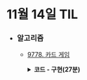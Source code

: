 # 11월 14일 TIL

* ### 알고리즘

    * [9778. 카드 게임](https://swexpertacademy.com/main/code/problem/problemDetail.do?problemLevel=3&contestProbId=AXE0YJiK3QcDFAVX&categoryId=AXE0YJiK3QcDFAVX&categoryType=CODE&problemTitle=&orderBy=FIRST_REG_DATETIME&selectCodeLang=ALL&select-1=3&pageSize=10&pageIndex=7)
    
      <details>
      <summary><strong>코드 - 구현(27분)</strong></summary>

        ```java

            import java.util.Scanner;

            class Solution
            {
                public static void main(String args[]) throws Exception
                {
                    Scanner sc = new Scanner(System.in);
                    int T;
                    T=sc.nextInt();

                    for(int test_case = 1; test_case <= T; test_case++)
                    {
                        int n = sc.nextInt();
                        int[] counts = {0, 0, 4, 4, 4, 4, 4, 4, 4, 4, 16, 4};
                        int total = 0;
                        
                        for(int i=0 ; i<n ; i++){
                            int number = sc.nextInt();
                            
                            total += number;
                            counts[number]--;
                        }
                        
                        int small = 0;
                        for(int i=2 ; i<= Math.min(11, 21 - total) ; i++){
                            small += counts[i];
                        }
                        
                        String ret = "GAZUA";
                        if(52 - n - small >= small)
                            ret = "STOP";
                        
                        System.out.println("#" + test_case + " " + ret);
                    }
                }
            }

        ```

    </details>